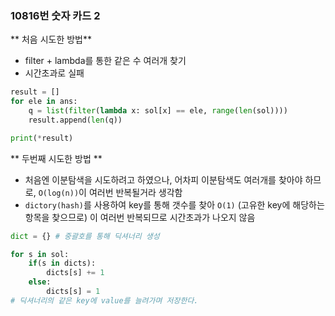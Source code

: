 ### 10816번 숫자 카드 2

** 처음 시도한 방법**

- filter + lambda를 통한 같은 수 여러개 찾기
- 시간초과로 실패

```python
result = []
for ele in ans:
    q = list(filter(lambda x: sol[x] == ele, range(len(sol))))
    result.append(len(q))

print(*result)
```

** 두번째 시도한 방법 **

- 처음엔 이분탐색을 시도하려고 하였으나, 어차피 이분탐색도 여러개를 찾아야 하므로, `O(log(n))`이 여러번 반복될거라 생각함
- `dictory(hash)`를 사용하여 key를 통해 갯수를 찾아 `O(1)` (고유한 key에 해당하는 항목을 찾으므로) 이 여러번 반복되므로 시간초과가 나오지 않음

```python
dict = {} # 중괄호를 통해 딕셔너리 생성

for s in sol:
    if(s in dicts):
        dicts[s] += 1
    else:
        dicts[s] = 1
# 딕셔너리의 같은 key에 value를 늘려가며 저장한다.
```
